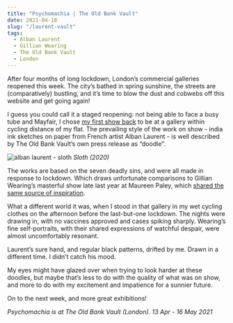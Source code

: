 ```yaml
---
title: "Psychomachia | The Old Bank Vault"
date: 2021-04-18
slug: "/laurent-vault"
tags:
  - Alban Laurent
  - Gillian Wearing
  - The Old Bank Vault
  - London
---
```


After four months of long lockdown, London’s commercial galleries reopened this week. The city’s bathed in spring sunshine, the streets are (comparatively) bustling, and it’s time to blow the dust and cobwebs off this website and get going again!

I guess you could call it a staged reopening: not being able to face a busy tube and Mayfair, I chose [my first show back](https://www.theoldbankvault.com/exhibitions/9-psychomachia/overview/) to be at a gallery within cycling distance of my flat. The prevailing style of the work on show - india ink sketches on paper from French artist Alban Laurent - is well described by The Old Bank Vault’s own press release as “doodle”.

![alban laurent - sloth](/laurent-vault-1.jpg)
*Sloth (2020)*

The works are based on the seven deadly sins, and were all made in response to lockdown. Which draws unfortunate comparisons to Gillian Wearing’s masterful show late last year at Maureen Paley, which [shared the same source of inspiration](/posts/wearing-paley).

What a different world it was, when I stood in that gallery in my wet cycling clothes on the afternoon before the last-but-one lockdown. The nights were drawing in, with no vaccines approved and cases spiking sharply. Wearing’s fine self-portraits, with their shared expressions of watchful despair, were almost uncomfortably resonant.

Laurent’s sure hand, and regular black patterns, drifted by me. Drawn in a different time. I didn’t catch his mood.

My eyes might have glazed over when trying to look harder at these doodles, but maybe that’s less to do with the quality of what was on show, and more to do with my excitement and impatience for a sunnier future.

On to the next week, and more great exhibitions!

*Psychomachia is at The Old Bank Vault (London).  13 Apr - 16 May 2021*
